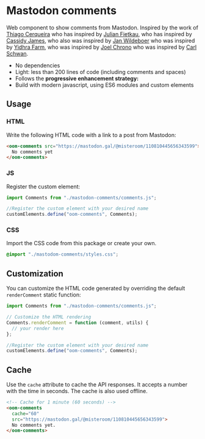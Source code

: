 # Mastodon comments

Web component to show comments from Mastodon. Inspired by the work of
[Thiago Cerqueira](https://thiagojedi.github.io/blog/activitypub-comments/) who
has inspired by
[Julian Fietkau](https://fietkau.blog/2023/another_blog_resurrection_fediverse_new_comment_system),
who has inspired by
[Cassidy James](https://cassidyjames.com/blog/fediverse-blog-comments-mastodon/),
who also was inspired by
[Jan Wildeboer](https://jan.wildeboer.net/2023/02/Jekyll-Mastodon-Comments/) who
was inspired by
[Yidhra Farm](https://yidhra.farm/tech/jekyll/2022/01/03/mastodon-comments-for-jekyll.html),
who was inspired by
[Joel Chrono](https://joelchrono12.xyz/blog/how-to-add-mastodon-comments-to-jekyll-blog/)
who was inspired by
[Carl Schwan](https://carlschwan.eu/2020/12/29/adding-comments-to-your-static-blog-with-mastodon/).

- No dependencies
- Light: less than 200 lines of code (including comments and spaces)
- Follows the **progressive enhancement strategy:**
- Build with modern javascript, using ES6 modules and custom elements

## Usage

### HTML

Write the following HTML code with a link to a post from Mastodon:

```html
<oom-comments src="https://mastodon.gal/@misteroom/110810445656343599">
  No comments yet
</oom-comments>
```

### JS

Register the custom element:

```js
import Comments from "./mastodon-comments/comments.js";

//Register the custom element with your desired name
customElements.define("oom-comments", Comments);
```

### CSS

Import the CSS code from this package or create your own.

```css
@import "./mastodom-comments/styles.css";
```

## Customization

You can customize the HTML code generated by overriding the default
`renderComment` static function:

```js
import Comments from "./mastodon-comments/comments.js";

// Customize the HTML rendering
Comments.renderComment = function (comment, utils) {
  // your render here
};

//Register the custom element with your desired name
customElements.define("oom-comments", Comments);
```

## Cache

Use the `cache` attribute to cache the API responses. It accepts a number with
the time in seconds. The cache is also used offline.

```html
<!-- Cache for 1 minute (60 seconds) -->
<oom-comments
  cache="60"
  src="https://mastodon.gal/@misteroom/110810445656343599">
  No comments yet.
</oom-comments>
```
